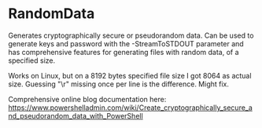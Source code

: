# RandomData
Generates cryptographically secure or pseudorandom data. Can be used to generate keys and password with the -StreamToSTDOUT parameter and has comprehensive features for generating files with random data, of a specified size.

Works on Linux, but on a 8192 bytes specified file size I got 8064 as actual size. Guessing "\r" missing once per line is the difference. Might fix.

Comprehensive online blog documentation here: https://www.powershelladmin.com/wiki/Create_cryptographically_secure_and_pseudorandom_data_with_PowerShell
